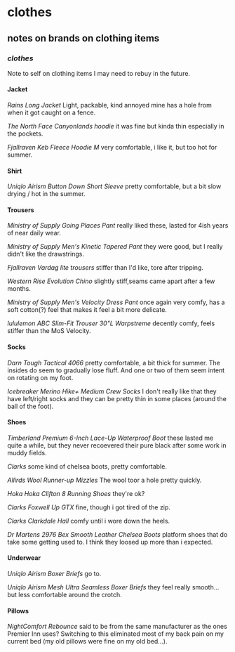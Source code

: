 # clothes

## notes on brands on clothing items

### _clothes_

Note to self on clothing items I may need to rebuy in the future.

#### Jacket

_Rains Long Jacket_
Light, packable, kind annoyed mine has a hole from when it got caught on a fence.

_The North Face Canyonlands hoodie_
it was fine but kinda thin especially in the pockets.

_Fjallraven Keb Fleece Hoodie M_
very comfortable, i like it,
but too hot for summer.

#### Shirt

_Uniqlo Airism Button Down Short Sleeve_
pretty comfortable,
but a bit slow drying / hot in the summer.

#### Trousers

_Ministry of Supply Going Places Pant_
really liked these, lasted for 4ish years of near daily wear.

_Ministry of Supply Men's Kinetic Tapered Pant_
they were good, but I really didn't like the drawstrings.

_Fjallraven Vardag lite trousers_
stiffer than I'd like, tore after tripping.

_Western Rise Evolution Chino_
slightly stiff,seams came apart after a few months.

_Ministry of Supply Men's Velocity Dress Pant_
once again very comfy,
has a soft cotton(?) feel that makes it feel a bit more delicate.

_lululemon ABC Slim-Fit Trouser 30"L Warpstreme_
decently comfy, feels stiffer than the MoS Velocity.

#### Socks

_Darn Tough Tactical 4066_
pretty comfortable, a bit thick for summer.
The insides do seem to gradually lose fluff.
And one or two of them seem intent on rotating on my foot.

_Icebreaker Merino Hike+ Medium Crew Socks_
I don't really like that they have left/right socks
and they can be pretty thin in some places (around the ball of the foot).

#### Shoes

_Timberland Premium 6-Inch Lace-Up Waterproof Boot_
these lasted me quite a while,
but they never recoevered their pure black after some work in muddy fields.

_Clarks_ some kind of chelsea boots,
pretty comfortable.

_Allirds Wool Runner-up Mizzles_
The wool toor a hole pretty quickly.

_Hoka Hoka Clifton 8 Running Shoes_
they're ok?

_Clarks Foxwell Up GTX_
fine, though i got tired of the zip.

_Clarks Clarkdale Hall_
comfy until i wore down the heels.

_Dr Martens 2976 Bex Smooth Leather Chelsea Boots_
platform shoes that do take some getting used to.
I think they loosed up more than i expected.

#### Underwear

_Uniqlo Airism Boxer Briefs_
go to.

_Uniqlo Airism Mesh Ultra Seamless Boxer Briefs_
they feel really smooth...
but less comfortable around the crotch.

#### Pillows

_NightComfort Rebounce_
said to be from the same manufacturer as the ones Premier Inn uses?
Switching to this eliminated most of my back pain on my current bed
(my old pillows were fine on my old bed...).
